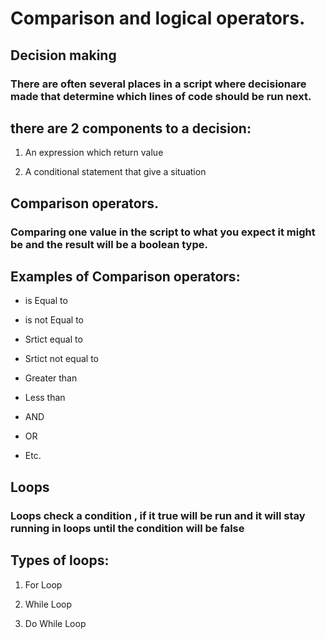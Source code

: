 # Comparison and logical operators.

## Decision making

### There are often several places in a script where decisionare made that determine which lines of code should be run next.

## there are 2 components to a decision:

1. An expression which return value

2. A conditional statement that give a situation

## Comparison operators.

### Comparing one value in the script to what you expect it might be and the result will be a boolean type.

## Examples of Comparison operators:

* is Equal to 

* is not Equal to 

* Srtict equal to

* Srtict not equal to 

* Greater than

* Less than 

* AND

* OR

* Etc.

## Loops

### Loops check a condition , if it true will be run and it will stay running in loops until the condition will be false

## Types of loops:

1. For Loop

2. While Loop

3. Do While Loop